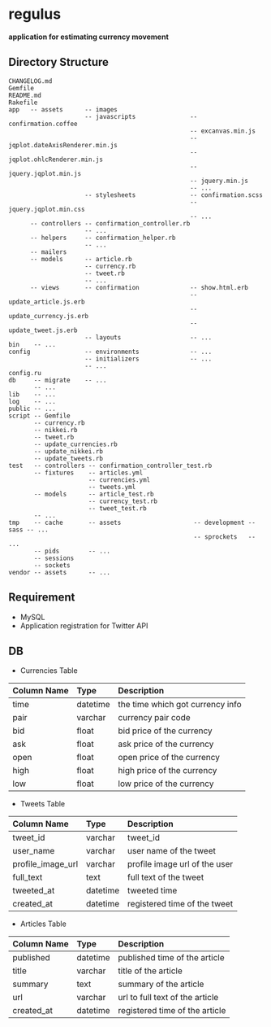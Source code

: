 # regulus

**application for estimating currency movement**

## Directory Structure

    CHANGELOG.md
    Gemfile
    README.md
    Rakefile
    app   -- assets      -- images
                         -- javascripts               -- confirmation.coffee
                                                      -- excanvas.min.js
                                                      -- jqplot.dateAxisRenderer.min.js
                                                      -- jqplot.ohlcRenderer.min.js
                                                      -- jquery.jqplot.min.js
                                                      -- jquery.min.js
                                                      -- ...
                         -- stylesheets               -- confirmation.scss
                                                      -- jquery.jqplot.min.css
                                                      -- ...
          -- controllers -- confirmation_controller.rb
                         -- ...
          -- helpers     -- confirmation_helper.rb
                         -- ...
          -- mailers
          -- models      -- article.rb
                         -- currency.rb
                         -- tweet.rb
                         -- ...
          -- views       -- confirmation              -- show.html.erb
                                                      -- update_article.js.erb
                                                      -- update_currency.js.erb
                                                      -- update_tweet.js.erb
                         -- layouts                   -- ...
    bin    -- ...
    config               -- environments              -- ...
                         -- initializers              -- ...
                         -- ...
    config.ru
    db     -- migrate    -- ...
           -- ...
    lib    -- ...
    log    -- ...
    public -- ...
    script -- Gemfile
           -- currency.rb
           -- nikkei.rb
           -- tweet.rb
           -- update_currencies.rb
           -- update_nikkei.rb
           -- update_tweets.rb
    test   -- controllers -- confirmation_controller_test.rb
           -- fixtures    -- articles.yml
                          -- currencies.yml
                          -- tweets.yml
           -- models      -- article_test.rb
                          -- currency_test.rb
                          -- tweet_test.rb
           -- ...
    tmp    -- cache       -- assets                    -- development -- sass -- ...
                                                       -- sprockets   -- ...
           -- pids        -- ...
           -- sessions
           -- sockets
    vendor -- assets      -- ...

## Requirement

- MySQL
- Application registration for Twitter API

## DB

- Currencies Table

|Column Name  |Type     |Description                            |
|:------------|:--------|:--------------------------------------|
|time         |datetime |the time which got currency info       |
|pair         |varchar  |currency pair code                     |
|bid          |float    |bid price of the currency              |
|ask          |float    |ask price of the currency              |
|open         |float    |open price of the currency             |
|high         |float    |high price of the currency             |
|low          |float    |low price of the currency              |

- Tweets Table

|Column Name       |Type     |Description                   |
|:-----------------|:--------|:-----------------------------|
|tweet_id          |varchar  |tweet_id                      |
|user_name         |varchar  |user name of the tweet        |
|profile_image_url |varchar  |profile image url of the user |
|full_text         |text     |full text of the tweet        |
|tweeted_at        |datetime |tweeted time                  |
|created_at        |datetime |registered time of the tweet  |

- Articles Table

|Column Name |Type     |Description                     |
|:-----------|:--------|:-------------------------------|
|published   |datetime |published time of the article   |
|title       |varchar  |title of the article            |
|summary     |text     |summary of the article          |
|url         |varchar  |url to full text of the article |
|created_at  |datetime |registered time of the article  |
